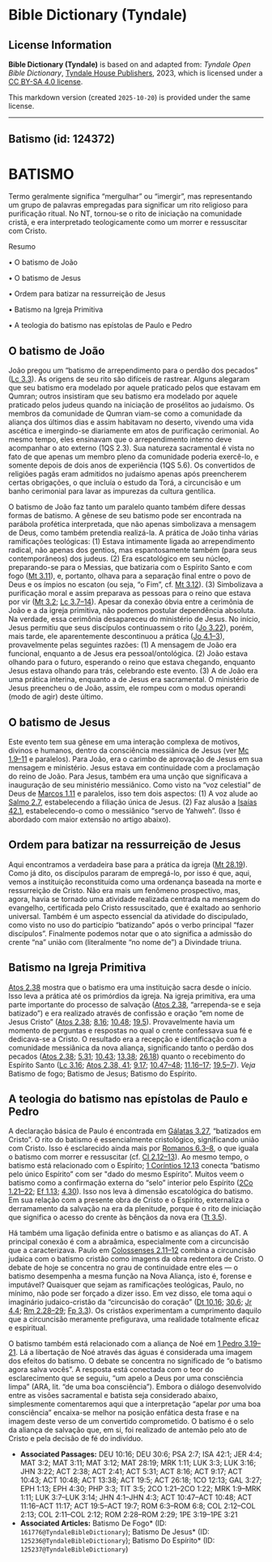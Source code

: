 # Bible Dictionary (Tyndale)

## License Information

**Bible Dictionary (Tyndale)** is based on and adapted from: _Tyndale Open Bible Dictionary_, [Tyndale House Publishers](https://tyndaleopenresources.com/), 2023, which is licensed under a [CC BY-SA 4.0 license](https://creativecommons.org/licenses/by-sa/4.0/legalcode.en).

This markdown version (created `2025-10-20`) is provided under the same license.



--------------------------------

## Batismo (id: 124372)

BATISMO
=======

Termo geralmente significa “mergulhar” ou “imergir”, mas representando um grupo de palavras empregadas para significar um rito religioso para purificação ritual. No NT, tornou\-se o rito de iniciação na comunidade cristã, e era interpretado teologicamente como um morrer e ressuscitar com Cristo.

Resumo

• O batismo de João

• O batismo de Jesus

• Ordem para batizar na ressurreição de Jesus

• Batismo na Igreja Primitiva

• A teologia do batismo nas epístolas de Paulo e Pedro

O batismo de João
-----------------

João pregou um “batismo de arrependimento para o perdão dos pecados” ([Lc 3\.3](https://ref.ly/Luke3:3)). As origens de seu rito são difíceis de rastrear. Alguns alegaram que seu batismo era modelado por aquele praticado pelos que estavam em Qumran; outros insistiram que seu batismo era modelado por aquele praticado pelos judeus quando na iniciação de prosélitos ao judaísmo. Os membros da comunidade de Qumran viam\-se como a comunidade da aliança dos últimos dias e assim habitavam no deserto, vivendo uma vida ascética e imergindo\-se diariamente em atos de purificação cerimonial. Ao mesmo tempo, eles ensinavam que o arrependimento interno deve acompanhar o ato externo (1QS 2\.3\). Sua natureza sacramental é vista no fato de que apenas um membro pleno da comunidade poderia exercê\-lo, e somente depois de dois anos de experiência (1QS 5\.6\). Os convertidos de religiões pagãs eram admitidos no judaísmo apenas após preencherem certas obrigações, o que incluía o estudo da Torá, a circuncisão e um banho cerimonial para lavar as impurezas da cultura gentílica.

O batismo de João faz tanto um paralelo quanto também difere dessas formas de batismo. A gênese de seu batismo pode ser encontrada na parábola profética interpretada, que não apenas simbolizava a mensagem de Deus, como também pretendia realizá\-la. A prática de João tinha várias ramificações teológicas: (1\) Estava intimamente ligada ao arrependimento radical, não apenas dos gentios, mas espantosamente também (para seus contemporâneos) dos judeus. (2\) Era escatológico em seu núcleo, preparando\-se para o Messias, que batizaria com o Espírito Santo e com fogo ([Mt 3\.11](https://ref.ly/Matt3:11)), e, portanto, olhava para a separação final entre o povo de Deus e os ímpios no escaton (ou seja, “o Fim”, cf. [Mt 3\.12](https://ref.ly/Matt3:12)). (3\) Simbolizava a purificação moral e assim preparava as pessoas para o reino que estava por vir ([Mt 3\.2](https://ref.ly/Matt3:2); [Lc 3\.7–14](https://ref.ly/Luke3:7-Luke3:14)). Apesar da conexão óbvia entre a cerimônia de João e a da igreja primitiva, não podemos postular dependência absoluta. Na verdade, essa cerimônia desapareceu do ministério de Jesus. No início, Jesus permitiu que seus discípulos continuassem o rito ([Jo 3\.22](https://ref.ly/John3:22)), porém, mais tarde, ele aparentemente descontinuou a prática ([Jo 4\.1–3](https://ref.ly/John4:1-John4:3)), provavelmente pelas seguintes razões: (1\) A mensagem de João era funcional, enquanto a de Jesus era pessoal/ontológica. (2\) João estava olhando para o futuro, esperando o reino que estava chegando, enquanto Jesus estava olhando para trás, celebrando este evento. (3\) A de João era uma prática interina, enquanto a de Jesus era sacramental. O ministério de Jesus preencheu o de João, assim, ele rompeu com o modus operandi (modo de agir) deste último.

O batismo de Jesus
------------------

Este evento tem sua gênese em uma interação complexa de motivos, divinos e humanos, dentro da consciência messiânica de Jesus (ver [Mc 1\.9–11](https://ref.ly/Mark1:9-Mark1:11) e paralelos). Para João, era o carimbo de aprovação de Jesus em sua mensagem e ministério. Jesus estava em continuidade com a proclamação do reino de João. Para Jesus, também era uma unção que significava a inauguração de seu ministério messiânico. Como visto na “voz celestial” de Deus de [Marcos 1\.11](https://ref.ly/Mark1:11) e paralelos, isso tem dois aspectos: (1\) A voz alude ao [Salmo 2\.7](https://ref.ly/Ps2:7), estabelecendo a filiação única de Jesus. (2\) Faz alusão a [Isaías 42\.1](https://ref.ly/Isa42:1), estabelecendo\-o como o messiânico “servo de Yahweh”. (Isso é abordado com maior extensão no artigo abaixo).

Ordem para batizar na ressurreição de Jesus
-------------------------------------------

Aqui encontramos a verdadeira base para a prática da igreja ([Mt 28\.19](https://ref.ly/Matt28:19)). Como já dito, os discípulos pararam de empregá\-lo, por isso é que, aqui, vemos a instituição reconstituída como uma ordenança baseada na morte e ressurreição de Cristo. Não era mais um fenômeno prospectivo, mas, agora, havia se tornado uma atividade realizada centrada na mensagem do evangelho, certificada pelo Cristo ressuscitado, que é exaltado ao senhorio universal. Também é um aspecto essencial da atividade do discipulado, como visto no uso do particípio “batizando” após o verbo principal “fazer discípulos”. Finalmente podemos notar que o ato significa a admissão do crente “na” união com (literalmente “no nome de”) a Divindade triuna.

Batismo na Igreja Primitiva
---------------------------

[Atos 2\.38](https://ref.ly/Acts2:38) mostra que o batismo era uma instituição sacra desde o início. Isso leva a prática até os primórdios da igreja. Na igreja primitiva, era uma parte importante do processo de salvação ([Atos 2\.38](https://ref.ly/Acts2:38), “arrependa\-se e seja batizado”) e era realizado através de confissão e oração “em nome de Jesus Cristo” ([Atos 2\.38](https://ref.ly/Acts2:38); [8\.16](https://ref.ly/Acts8:16); [10\.48](https://ref.ly/Acts10:48); [19\.5](https://ref.ly/Acts19:5)). Provavelmente havia um momento de perguntas e respostas no qual o crente confessava sua fé e dedicava\-se a Cristo. O resultado era a recepção e identificação com a comunidade messiânica da nova aliança, significando tanto o perdão dos pecados ([Atos 2\.38](https://ref.ly/Acts2:38); [5\.31](https://ref.ly/Acts5:31); [10\.43](https://ref.ly/Acts10:43); [13\.38](https://ref.ly/Acts13:38); [26\.18](https://ref.ly/Acts26:18)) quanto o recebimento do Espírito Santo ([Lc 3\.16](https://ref.ly/Luke3:16); [Atos 2\.38, 41](https://ref.ly/Acts2:38); [9\.17](https://ref.ly/Acts9:17); [10\.47–48](https://ref.ly/Acts10:47-Acts10:48); [11\.16–17](https://ref.ly/Acts11:16-Acts11:17); [19\.5–7](https://ref.ly/Acts19:5-Acts19:7)). *Veja* Batismo de fogo; Batismo de Jesus; Batismo do Espírito.

A teologia do batismo nas epístolas de Paulo e Pedro
----------------------------------------------------

A declaração básica de Paulo é encontrada em [Gálatas 3\.27](https://ref.ly/Gal3:27), “batizados em Cristo”. O rito do batismo é essencialmente cristológico, significando união com Cristo. Isso é esclarecido ainda mais por [Romanos 6\.3–8](https://ref.ly/Rom6:3-Rom6:8), o que iguala o batismo com morrer e ressuscitar (cf. [Cl 2\.12–13](https://ref.ly/Col2:12-Col2:13)). Ao mesmo tempo, o batismo está relacionado com o Espírito; [1 Coríntios 12\.13](https://ref.ly/1Cor12:13) conecta “batismo pelo único Espírito” com ser "dado do mesmo Espírito”. Muitos veem o batismo como a confirmação externa do “selo” interior pelo Espírito ([2Co 1\.21–22](https://ref.ly/2Cor1:21-2Cor1:22); [Ef 1\.13](https://ref.ly/Eph1:13); [4\.30](https://ref.ly/Eph4:30)). Isso nos leva à dimensão escatológica do batismo. Em sua relação com a presente obra de Cristo e o Espírito, externaliza o derramamento da salvação na era da plenitude, porque é o rito de iniciação que significa o acesso do crente às bênçãos da nova era ([Tt 3\.5](https://ref.ly/Titus3:5)).

Há também uma ligação definida entre o batismo e as alianças do AT. A principal conexão é com a abraâmica, especialmente com a circuncisão que a caracterizava. Paulo em [Colossenses 2\.11–12](https://ref.ly/Col2:11-Col2:12) combina a circuncisão judaica com o batismo cristão como imagens da obra redentora de Cristo. O debate de hoje se concentra no grau de continuidade entre eles — o batismo desempenha a mesma função na Nova Aliança, isto é, forense e imputável? Quaisquer que sejam as ramificações teológicas, Paulo, no mínimo, não pode ser forçado a dizer isso. Em vez disso, ele toma aqui o imaginário judaico\-cristão da “circuncisão do coração” ([Dt 10\.16](https://ref.ly/Deut10:16); [30\.6](https://ref.ly/Deut30:6); [Jr 4\.4](https://ref.ly/Jer4:4); [Rm 2\.28–29](https://ref.ly/Rom2:28-Rom2:29); [Fp 3\.3](https://ref.ly/Phil3:3)). Os cristãos experimentam a cumprimento daquilo que a circuncisão meramente prefigurava, uma realidade totalmente eficaz e espiritual.

O batismo também está relacionado com a aliança de Noé em [1 Pedro 3\.19–21](https://ref.ly/1Pet3:19-1Pet3:21). Lá a libertação de Noé através das águas é considerada uma imagem dos efeitos do batismo. O debate se concentra no significado de “o batismo agora salva vocês”. A resposta está conectada com o teor do esclarecimento que se seguiu, “um apelo a Deus por uma consciência limpa” (ARA, lit. “de uma boa consciência”). Embora o diálogo desenvolvido entre as visões sacramental e batista seja considerado abaixo, simplesmente comentaremos aqui que a interpretação “apelar *por* uma boa consciência” encaixa\-se melhor na posição enfática desta frase e na imagem deste verso de um convertido comprometido. O batismo é o selo da aliança de salvação que, em si, foi realizado de antemão pelo ato de Cristo e pela decisão de fé do indivíduo.

* **Associated Passages:** DEU 10:16; DEU 30:6; PSA 2:7; ISA 42:1; JER 4:4; MAT 3:2; MAT 3:11; MAT 3:12; MAT 28:19; MRK 1:11; LUK 3:3; LUK 3:16; JHN 3:22; ACT 2:38; ACT 2:41; ACT 5:31; ACT 8:16; ACT 9:17; ACT 10:43; ACT 10:48; ACT 13:38; ACT 19:5; ACT 26:18; 1CO 12:13; GAL 3:27; EPH 1:13; EPH 4:30; PHP 3:3; TIT 3:5; 2CO 1:21–2CO 1:22; MRK 1:9–MRK 1:11; LUK 3:7–LUK 3:14; JHN 4:1–JHN 4:3; ACT 10:47–ACT 10:48; ACT 11:16–ACT 11:17; ACT 19:5–ACT 19:7; ROM 6:3–ROM 6:8; COL 2:12–COL 2:13; COL 2:11–COL 2:12; ROM 2:28–ROM 2:29; 1PE 3:19–1PE 3:21
* **Associated Articles:** Batismo De Fogo* (ID: `161776@TyndaleBibleDictionary`); Batismo De Jesus* (ID: `125236@TyndaleBibleDictionary`); Batismo Do Espírito* (ID: `125237@TyndaleBibleDictionary`)

